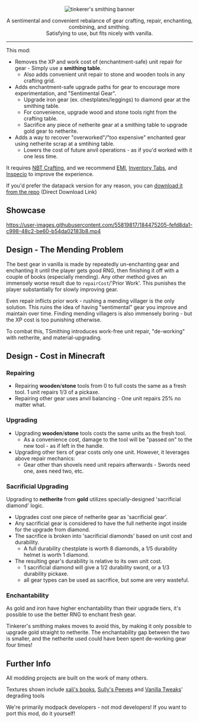 <p align="center"><img alt="tinkerer's smithing banner" src="https://user-images.githubusercontent.com/55819817/184476819-6cf95348-93da-4bc2-9582-ba32ee0364bd.png" /></p>

<p align="center">A sentimental and convenient rebalance of gear crafting, repair, enchanting, combining, and smithing.<br/>
Satisfying to use, but fits nicely with vanilla.</p>

---

This mod:
- Removes the XP and work cost of (enchantment-safe) unit repair for gear - Simply use a **smithing table**.
    - Also adds convenient unit repair to stone and wooden tools in any crafting grid.
- Adds enchantment-safe upgrade paths for gear to encourage more experimentation, and "Sentimental Gear".
    - Upgrade iron gear (ex. chestplates/leggings) to diamond gear at the smithing table.
    - For convenience, upgrade wood and stone tools right from the crafting table.
    - Sacrifice any piece of netherite gear at a smithing table to upgrade gold gear to netherite.
- Adds a way to recover "overworked"/"too expensive" enchanted gear using netherite scrap at a smtihing table.
    - Lowers the cost of future anvil operations - as if you'd worked with it one less time.


It requires [NBT Crafting](https://modrinth.com/mod/nbt-crafting), and we recommend [EMI](https://modrinth.com/mod/emi), [Inventory Tabs](https://modrinth.com/mod/inventory-tabs-updated), and [Inspecio](https://modrinth.com/mod/inspecio) to improve the experience.

If you'd prefer the datapack version for any reason, you can [download it from the repo](https://download-directory.github.io/?url=https://github.com/sisby-folk/tinkerers-smithing/tree/main/src/main/resources/data/tinkerers_smithing) (Direct Download Link)

## Showcase

https://user-images.githubusercontent.com/55819817/184475205-fefd8da1-c998-48c2-be60-b54da02183b8.mp4

## Design - The Mending Problem

The best gear in vanilla is made by repeatedly un-enchanting gear and enchanting it until the player gets good RNG, then finishing it off with a couple of books (especially mending).
Any other method gives an immensely worse result due to `repairCost`/'Prior Work'.
This punishes the player substantially for slowly improving gear.

Even repair inflicts prior work - rushing a mending villager is the only solution.
This ruins the idea of having "sentimental" gear you improve and maintain over time.
Finding mending villagers is also immensely boring - but the XP cost is too punishing otherwise.

To combat this, TSmithing introduces work-free unit repair, "de-working" with netherite, and material-upgrading.

## Design - Cost in Minecraft

### Repairing
- Repairing **wooden**/**stone** tools from 0 to full costs the same as a fresh tool. 1 unit repairs 1/3 of a pickaxe.
- Repairing other gear uses anvil balancing - One unit repairs 25% no matter what.

### Upgrading
- Upgrading **wooden**/**stone** tools costs the same units as the fresh tool.
    - As a convenience cost, damage to the tool will be "passed on" to the new tool - as if left in the handle.
- Upgrading other tiers of gear costs only one unit. However, it leverages above repair mechanics:
    - Gear other than shovels need unit repairs afterwards - Swords need one, axes need two, etc.

### Sacrificial Upgrading
Upgrading to **netherite** from **gold** utilizes specially-designed 'sacrificial diamond' logic.

- Upgrades cost one piece of netherite gear as 'sacrificial gear'.
- Any sacrificial gear is considered to have the full netherite ingot inside for the upgrade from diamond.
- The sacrifice is broken into 'sacrificial diamonds' based on unit cost and durability.
    - A full durability chestplate is worth 8 diamonds, a 1/5 durability helmet is worth 1 diamond.
- The resulting gear's durability is relative to its own unit cost.
    - 1 sacrificial diamond will give a 1/2 durability sword, or a 1/3 durability pickaxe.
    - all gear types can be used as sacrifice, but some are very wasteful.

### Enchantability
As gold and iron have higher enchantability than their upgrade tiers, it's possible to use the better RNG to enchant fresh gear.

Tinkerer's smithing makes moves to avoid this, by making it only possible to upgrade gold straight to netherite. The enchantability gap between the two is  smaller, and the netherite used could have been spent de-working gear four times!

## Further Info

All modding projects are built on the work of many others.

Textures shown include [xali's books](https://www.curseforge.com/minecraft/texture-packs/xalis-enchanted-books), [Sully's Peeves](https://www.curseforge.com/minecraft/texture-packs/sullys-peeves) and [Vanilla Tweaks](https://vanillatweaks.net/picker/resource-packs/)' degrading tools

We're primarily modpack developers - not mod developers! If you want to port this mod, do it yourself!
